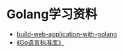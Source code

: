 Golang学习资料
===================

* [build-web-application-with-golang](https://github.com/astaxie/build-web-application-with-golang)
* [《Go语言标准库》](https://github.com/polaris1119/The-Golang-Standard-Library-by-Example)